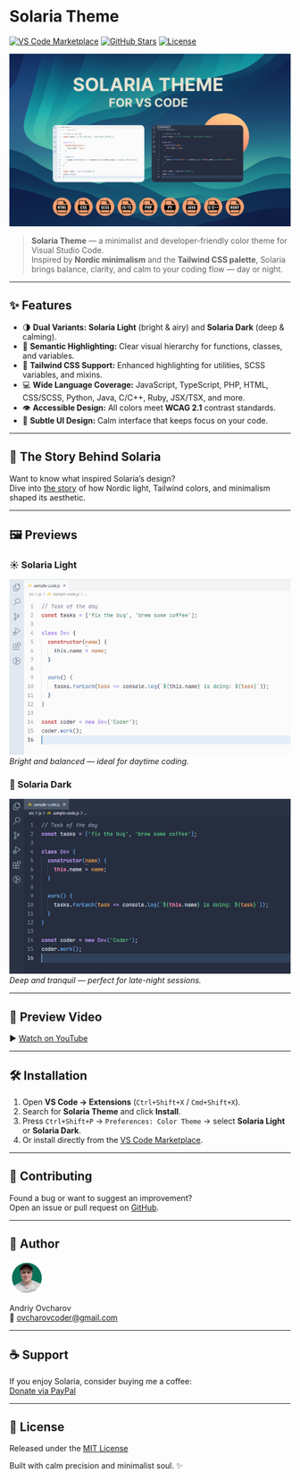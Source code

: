 # Solaria Theme

[![VS Code Marketplace](https://img.shields.io/visual-studio-marketplace/v/ovcharovcoder.solaria-theme?color=blue)](https://marketplace.visualstudio.com/items?itemName=ovcharovcoder.solaria-theme)
[![GitHub Stars](https://img.shields.io/github/stars/ovcharovcoder/solaria-theme?color=yellow)](https://github.com/ovcharovcoder/solaria-theme)
[![License](https://img.shields.io/github/license/ovcharovcoder/solaria-theme?color=green)](https://raw.githubusercontent.com/ovcharovcoder/solaria-theme/main/LICENSE)

![Solaria Theme Banner](https://raw.githubusercontent.com/ovcharovcoder/solaria-theme/main/images/solaria-theme-banner.png)

> **Solaria Theme** — a minimalist and developer-friendly color theme for Visual Studio Code.  
> Inspired by **Nordic minimalism** and the **Tailwind CSS palette**, Solaria brings balance, clarity, and calm to your coding flow — day or night.

---

## ✨ Features

- 🌗 **Dual Variants:** **Solaria Light** (bright & airy) and **Solaria Dark** (deep & calming).  
- 🧠 **Semantic Highlighting:** Clear visual hierarchy for functions, classes, and variables.  
- 🎨 **Tailwind CSS Support:** Enhanced highlighting for utilities, SCSS variables, and mixins.  
- 💻 **Wide Language Coverage:** JavaScript, TypeScript, PHP, HTML, CSS/SCSS, Python, Java, C/C++, Ruby, JSX/TSX, and more.  
- 👁 **Accessible Design:** All colors meet **WCAG 2.1** contrast standards.  
- 🌿 **Subtle UI Design:** Calm interface that keeps focus on your code.

---

## 🧭 The Story Behind Solaria

Want to know what inspired Solaria’s design?  
Dive into [the story](STORY.md) of how Nordic light, Tailwind colors, and minimalism shaped its aesthetic.

---

## 🖼️ Previews

### ☀️ Solaria Light  
![Solaria Light Preview](https://raw.githubusercontent.com/ovcharovcoder/solaria-theme/main/images/light-theme.png)  
<em>Bright and balanced — ideal for daytime coding.</em>

### 🌙 Solaria Dark  
![Solaria Dark Preview](https://raw.githubusercontent.com/ovcharovcoder/solaria-theme/main/images/dark-theme.png)  
<em>Deep and tranquil — perfect for late-night sessions.</em>

---

## 🎥 Preview Video  
▶️ [Watch on YouTube](https://youtu.be/VZP5-hLD6o0)

---

## 🛠 Installation

1. Open **VS Code → Extensions** (`Ctrl+Shift+X` / `Cmd+Shift+X`).  
2. Search for **Solaria Theme** and click **Install**.  
3. Press `Ctrl+Shift+P` → `Preferences: Color Theme` → select **Solaria Light** or **Solaria Dark**.  
4. Or install directly from the [VS Code Marketplace](https://marketplace.visualstudio.com/items?itemName=ovcharovcoder.solaria-theme).

---

## 🧩 Contributing
Found a bug or want to suggest an improvement?  
Open an issue or pull request on [GitHub](https://github.com/ovcharovcoder/solaria-theme).

---

## 👤 Author

<img src="images/avatar.png" alt="Andriy Ovcharov" width="60px">  

Andriy Ovcharov  
📧 ovcharovcoder@gmail.com  

---

## ☕ Support  
If you enjoy Solaria, consider buying me a coffee:  
[Donate via PayPal](https://www.paypal.com/donate/?business=datoshcode@gmail.com)

---

## 🪪 License  
Released under the [MIT License](https://raw.githubusercontent.com/ovcharovcoder/solaria-theme/main/LICENSE)

Built with calm precision and minimalist soul. ✨
